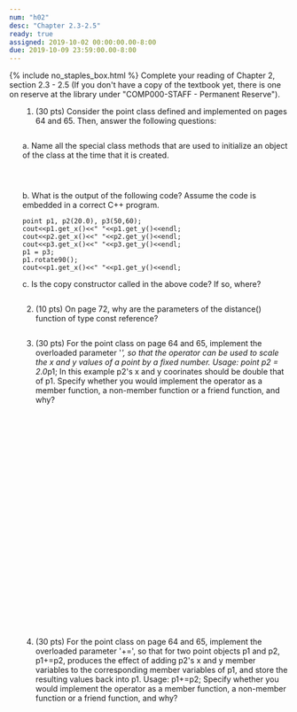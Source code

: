 ```yaml
---
num: "h02"
desc: "Chapter 2.3-2.5"
ready: true
assigned: 2019-10-02 00:00:00.00-8:00
due: 2019-10-09 23:59:00.00-8:00
---
```

{% include no_staples_box.html %}
Complete your reading of Chapter 2, section 2.3 - 2.5 (If you don't have a copy of the textbook yet, there is one on reserve at the library under "COMP000-STAFF - Permanent Reserve").

<ol markdown="1">

1. (30 pts) Consider the point class defined and implemented on pages 64 and 65. Then, answer the following questions:
<div style="margin-bottom:2em"></div>
a. Name all the special class methods that are used to initialize an object of the class at the time that it is created.
<div style="margin-bottom:4em"></div>
b. What is the output of the following code? Assume the code is embedded in a correct C++ program.

<div markdown="1">

```
point p1, p2(20.0), p3(50,60);
cout<<p1.get_x()<<" "<<p1.get_y()<<endl;
cout<<p2.get_x()<<" "<<p2.get_y()<<endl;
cout<<p3.get_x()<<" "<<p3.get_y()<<endl;
p1 = p3;
p1.rotate90();
cout<<p1.get_x()<<" "<<p1.get_y()<<endl;
```
</div>

c. Is the copy constructor called in the above code? If so, where?

<div style="margin-bottom:2em"></div>

2. (10 pts) On page 72, why are the parameters of the distance() function of type const reference?  
<div style="margin-bottom:2em"></div>
<div class="pagebreak"></div>

3. (30 pts) For the point class on page 64 and 65, implement the overloaded parameter '*', so that the operator can be used to scale the x and y values of a point by a fixed number. Usage: point p2 = 2.0*p1; In this example p2's x and y coorinates should be double that of p1. Specify whether you would implement the operator as a member function, a non-member function or a friend function, and why?
<div style="margin-bottom:30em"></div>

4. (30 pts) For the point class on page 64 and 65, implement the overloaded parameter '+=', so that for two point objects p1 and p2, p1+=p2, produces the effect of adding p2's x and y member variables to the corresponding member variables of p1, and store the resulting values back into p1. Usage: p1+=p2;  Specify whether you would implement the operator as a member function, a non-member function or a friend function, and why?
<div style="margin-bottom:20em"></div>


</ol>
